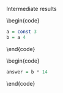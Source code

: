    <!-- LIMA_INDENT 3 -->

<!-- LIMA_DISABLE

-- What's the answer?

LIMA_ENABLE -->

 <!-- LIMA_INDENT 1 -->

  <!-- LIMA_INDENT 2 -->

Intermediate results

\begin{code}

  ```haskell
  a = const 3
  b = a 4
  ```

\end{code}

<!-- LIMA_DEDENT -->

\begin{code}

```haskell
answer = b * 14
```

\end{code}

<!-- Hello from comments,

world!
-->

<!-- Comment on a single line. -->
